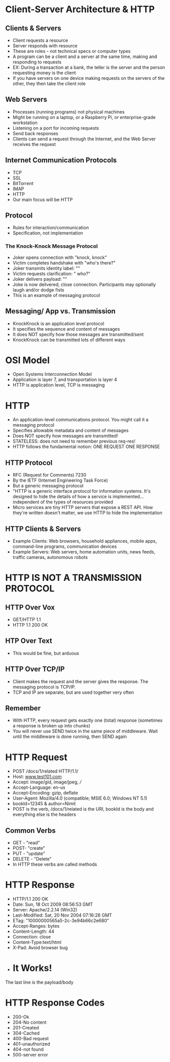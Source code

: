 # Client-Server Architecture & HTTP

## Clients & Servers
* Client requests a resource
* Server responds with resource
* These are roles - not technical specs or computer types
* A program can be a client and a server at the same time, making and responding to requests
* EX: During a transaction at a bank, the teller is the server and the person requesting money is the client
* If you have servers on one device making requests on the servers of the other, they then take the client role

## Web Servers
* Processes (running programs) not physical machines
*  Might be running on a laptop, or a Raspberry Pi, or enterprise-grade workstation
*  Listening on a port for incoming requests
*  Send back responses
*  Clients can send a request through the Internet, and the Web Server receives the request

## Internet Communication Protocols
* TCP
* SSL
* BitTorrent
* IMAP
* HTTP
* Our main focus will be HTTP

## Protocol
* Rules for interaction/communication
* Specification, not implementation

### The Knock-Knock Message Protocol
* Joker opens connection with "knock, knock"
* Victim completes handshake with "who's there?"
* Joker transmits identity label: "<IDENTITIY>"
* Victim requests clarification: "<IDENTITY> who?"
* Joker delivers payload: "<PUNCHLINE>"
* Joke is now delivered, close connection. Participants may optionally laugh and/or dodge fists
* This is an example of messaging protocol

## Messaging/ App vs. Transmission
* KnockKnock is an application level protocol
* It specifies the sequence and content of messages
* It does NOT specify how those messages are transmitted/sent
* KnockKnock can be transmitted lots of different ways

# OSI Model
* Open Systems Interconnection Model
* Application is layer 7, and transportation is layer 4
* HTTP is application level, TCP is messaging

# HTTP
* An application-level communications protocol. You might call it a messaging protocol
* Specifies allowable metadata and content of messages
* Does NOT specify how messages are transmitted!
* STATELESS: does not need to remember previous req-res!
* HTTP follows the fundamental notion: ONE REQUEST ONE RESPONSE

## HTTP Protocol
* RFC (Request for Comments) 7230
* By the IETF (Internet Engineering Task Force)
* But a generic messaging protocol
* "HTTP is a generic interface protocol for information systems. It's designed to hide the details of how a service is implemented... independent of the types of resources provided
* Micro services are tiny HTTP servers that expose a REST API. How they're written doesn't matter, we use HTTP to hide the implementation

## HTTP Clients & Servers
* Example Clients: Web browsers, household appliances, mobile apps, command-line programs, communication devices
* Example Servers: Web servers, home automation units, news feeds, traffic cameras, autonomous robots

# HTTP IS NOT A TRANSMISSION PROTOCOL

## HTTP Over Vox
* GET/HTTP 1.1
* HTTP 1.1 200 OK
  
## HTP Over Text
* This would be fine, but arduous

## HTTP Over TCP/IP
* Client makes the request and the server gives the response. The messaging protocol is TCP/IP.
* TCP and IP are separate, but are used together very often

## Remember
* With HTTP, every request gets exactly one (total) response (sometimes a response is broken up into chunks)
* You will never use SEND twice in the same piece of middleware. Wait until the middleware is done running, then SEND again

# HTTP Request
* POST /docs/1/related HTTP/1.1/
* Host: www.test101.com
* Accept: image/gid, image/jpeg, */*
* Accept-Language: en-us
* Accept-Encoding: gzip, deflate
* User-Agent: Mozilla/4.0 (compatible; MSIE 6.0; Windows NT 5.1)
* bookId=12345 & author=Nimit
* POST is the verb, /docs/1/related is the URI, bookId is the body and everything else is the headers

## Common Verbs
* GET - "read"
* POST- "create"
* PUT - "update"
* DELETE - "Delete"
* In HTTP these verbs are called methods

# HTTP Response
* HTTP/1.1 200 OK
* Date: Sun, 18 Oct 2009 08:56:53 GMT
* Server: Apache/2.2.14 (Win32)
* Last-Modified: Sat, 20 Nov 2004 07:16:26 GMT
* ETag: "10000000565a5-2c-3e94b66c2e680"
* Accept-Ranges: bytes
* Content-Length: 44
* Connection: close
* Content-Type:text/html
* X-Pad: Avoid browser bug
* <html><body><h1>It Works!</h1></body></html>
The last line is the payload/body

# HTTP Response Codes
* 200-Ok
* 204-No content
* 201-Created
* 304-Cached
* 400-Bad request
* 401-unauthorized
* 404-not found
* 500-server error
